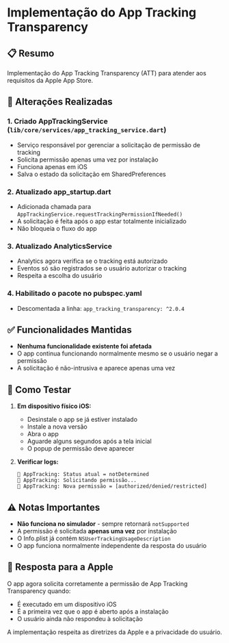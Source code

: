 # Implementação do App Tracking Transparency

## 📋 Resumo

Implementação do App Tracking Transparency (ATT) para atender aos requisitos da Apple App Store.

## 🔧 Alterações Realizadas

### 1. **Criado AppTrackingService** (`lib/core/services/app_tracking_service.dart`)
- Serviço responsável por gerenciar a solicitação de permissão de tracking
- Solicita permissão apenas uma vez por instalação
- Funciona apenas em iOS
- Salva o estado da solicitação em SharedPreferences

### 2. **Atualizado app_startup.dart**
- Adicionada chamada para `AppTrackingService.requestTrackingPermissionIfNeeded()` 
- A solicitação é feita após o app estar totalmente inicializado
- Não bloqueia o fluxo do app

### 3. **Atualizado AnalyticsService**
- Analytics agora verifica se o tracking está autorizado
- Eventos só são registrados se o usuário autorizar o tracking
- Respeita a escolha do usuário

### 4. **Habilitado o pacote no pubspec.yaml**
- Descomentada a linha: `app_tracking_transparency: ^2.0.4`

## ✅ Funcionalidades Mantidas

- **Nenhuma funcionalidade existente foi afetada**
- O app continua funcionando normalmente mesmo se o usuário negar a permissão
- A solicitação é não-intrusiva e aparece apenas uma vez

## 🧪 Como Testar

1. **Em dispositivo físico iOS:**
   - Desinstale o app se já estiver instalado
   - Instale a nova versão
   - Abra o app
   - Aguarde alguns segundos após a tela inicial
   - O popup de permissão deve aparecer

2. **Verificar logs:**
   ```
   📱 AppTracking: Status atual = notDetermined
   📱 AppTracking: Solicitando permissão...
   📱 AppTracking: Nova permissão = [authorized/denied/restricted]
   ```

## ⚠️ Notas Importantes

- **Não funciona no simulador** - sempre retornará `notSupported`
- A permissão é solicitada **apenas uma vez** por instalação
- O Info.plist já contém `NSUserTrackingUsageDescription`
- O app funciona normalmente independente da resposta do usuário

## 📱 Resposta para a Apple

O app agora solicita corretamente a permissão de App Tracking Transparency quando:
- É executado em um dispositivo iOS
- É a primeira vez que o app é aberto após a instalação
- O usuário ainda não respondeu à solicitação

A implementação respeita as diretrizes da Apple e a privacidade do usuário. 
